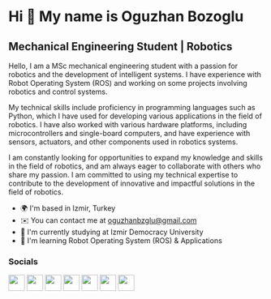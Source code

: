 Hi 👋 My name is Oguzhan Bozoglu
=============================

Mechanical Engineering Student | Robotics
------------------------------------

Hello, I am a MSc mechanical engineering student with a passion for robotics and the development of intelligent systems. I have experience with Robot Operating System (ROS) and working on some projects involving robotics and control systems.

My technical skills include proficiency in programming languages such as Python, which I have used for developing various applications in the field of robotics. I have also worked with various hardware platforms, including microcontrollers and single-board computers, and have experience with sensors, actuators, and other components used in robotics systems.

I am constantly looking for opportunities to expand my knowledge and skills in the field of robotics, and am always eager to collaborate with others who share my passion. I am committed to using my technical expertise to contribute to the development of innovative and impactful solutions in the field of robotics.

* 🌍  I'm based in Izmir, Turkey
* ✉️  You can contact me at [oguzhanbzglu@gmail.com](mailto:oguzhanbzglu@gmail.com)
* 🚀  I'm currently studying at Izmir Democracy University
* 🧠  I'm learning Robot Operating System (ROS) & Applications
<!-- 
<a href="https://www.github.com/oguzhanbzglu" target="_blank" rel="noreferrer"><img
src="https://img.shields.io/github/followers/oguzhanbzglu?logo=github&style=for-the-badge&color=0891b2&labelColor=1c1917" /></a><a href="https://www.twitter.com/Imagine4lien" target="_blank" rel="noreferrer"><img
src="https://img.shields.io/twitter/follow/Imagine4lien?logo=twitter&style=for-the-badge&color=0891b2&labelColor=1c1917"
/></a>


<a href="http://www.github.com/oguzhanbzglu"><img src="https://github-readme-stats.vercel.app/api?username=oguzhanbzglu&show_icons=true&hide=&count_private=true&title_color=0891b2&text_color=ffffff&icon_color=0891b2&bg_color=1c1917&hide_border=true&show_icons=true" alt="oguzhanbzglu's GitHub stats" /></a>
-->
### Socials

<p align="left"> <a href="https://discord.com/users/Oguzhan#7486" target="_blank" rel="noreferrer"><img src="https://raw.githubusercontent.com/danielcranney/readme-generator/main/public/icons/socials/discord.svg" width="32" height="32" /></a> <a href="https://www.github.com/oguzhanbzglu" target="_blank" rel="noreferrer"><img src="https://raw.githubusercontent.com/danielcranney/readme-generator/main/public/icons/socials/github-dark.svg" width="32" height="32" /></a> <a href="http://www.instagram.com/oguzhanbzglu" target="_blank" rel="noreferrer"><img src="https://raw.githubusercontent.com/danielcranney/readme-generator/main/public/icons/socials/instagram.svg" width="32" height="32" /></a> <a href="https://www.linkedin.com/in/oguzhanbozoglu" target="_blank" rel="noreferrer"><img src="https://raw.githubusercontent.com/danielcranney/readme-generator/main/public/icons/socials/linkedin.svg" width="32" height="32" /></a> <a href="http://www.medium.com/@oguzhanbzglu" target="_blank" rel="noreferrer"><img src="https://raw.githubusercontent.com/danielcranney/readme-generator/main/public/icons/socials/medium-dark.svg" width="32" height="32" /></a> <a href="https://www.twitter.com/Imagine4lien" target="_blank" rel="noreferrer"><img src="https://raw.githubusercontent.com/danielcranney/readme-generator/main/public/icons/socials/twitter.svg" width="32" height="32" /></a> <a href="https://www.youtube.com/playlist?list=PLk2iz1IWbUzQnwWjwilN4-FNB3qUuPSs2" target="_blank" rel="noreferrer"><img src="https://raw.githubusercontent.com/danielcranney/readme-generator/main/public/icons/socials/youtube.svg" width="32" height="32" /></a></p>
